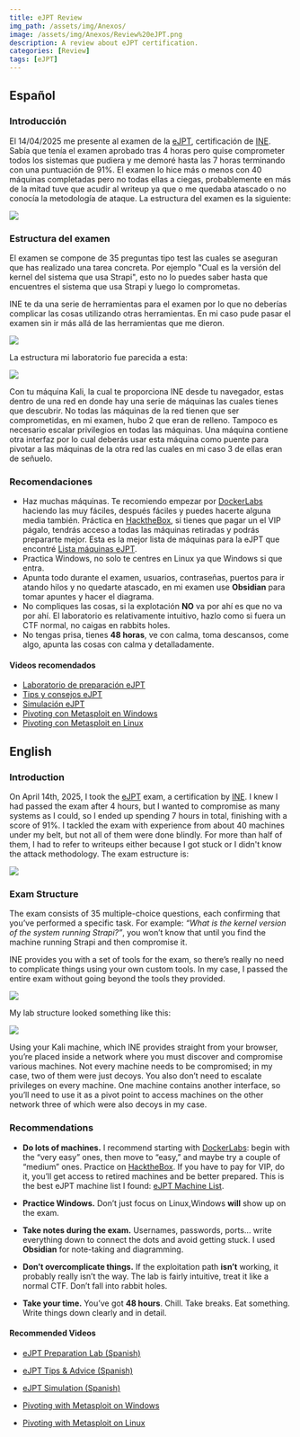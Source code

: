 ```yaml
---
title: eJPT Review
img_path: /assets/img/Anexos/
image: /assets/img/Anexos/Review%20eJPT.png
description: A review about eJPT certification.
categories: [Review]
tags: [eJPT]
---
```




## Español

### Introducción 
El 14/04/2025 me presente al examen de la [eJPT](https://security.ine.com/certifications/ejpt-certification/), certificación de [INE](https://security.ine.com/). Sabía que tenía el examen aprobado tras 4 horas pero quise comprometer todos los sistemas que pudiera y me demoré hasta las 7 horas terminando con una puntuación de 91%. El examen lo hice más o menos con 40 máquinas completadas pero no todas ellas a ciegas, probablemente en más de la mitad tuve que acudir al writeup ya que o me quedaba atascado o no conocía la metodología de ataque. La estructura del examen es la siguiente:

![](Review%20eJPT-1.png)


### Estructura del examen 
El examen se compone de 35 preguntas tipo test las cuales se aseguran que has realizado una tarea concreta. Por ejemplo "Cual es la versión del kernel del sistema que usa Strapi", esto no lo puedes saber hasta que encuentres el sistema que usa Strapi y luego lo comprometas. 

INE te da una serie de herramientas para el examen por lo que no deberías complicar las cosas utilizando otras herramientas. En mi caso pude pasar el examen sin ir más allá de las herramientas que me dieron. 

![](Review%20eJPT-3.png)

La estructura mi laboratorio fue parecida a esta:

![](Review%20eJPT-4.png)

Con tu máquina Kali, la cual te proporciona INE desde tu navegador, estas dentro de una red en donde hay una serie de máquinas las cuales tienes que descubrir. No todas las máquinas de la red tienen que ser comprometidas, en mi examen, hubo 2 que eran de relleno. Tampoco es necesario escalar privilegios en todas las máquinas. Una máquina contiene otra interfaz por lo cual deberás usar esta máquina como puente para pivotar a las máquinas de la otra red las cuales en mi caso 3 de ellas eran de señuelo.

### Recomendaciones 
- Haz muchas máquinas. Te recomiendo empezar por [DockerLabs](https://dockerlabs.es/) haciendo las muy fáciles, después fáciles y puedes hacerte alguna media también. Práctica en [HacktheBox](https://app.hackthebox.com), si tienes que pagar un el VIP págalo, tendrás acceso a todas las máquinas retiradas y podrás prepararte mejor. Esta es la mejor lista de máquinas para la eJPT que encontré [Lista máquinas eJPT](https://beafn28.gitbook.io/beafn28/preparar-ejptv2/maquinas).
- Practica Windows, no solo te centres en Linux ya que Windows si que entra. 
- Apunta todo durante el examen, usuarios, contraseñas, puertos para ir atando hilos y no quedarte atascado, en mi examen use **Obsidian** para tomar apuntes y hacer el diagrama. 
- No compliques las cosas, si la explotación **NO** va por ahí es que no va por ahí. El laboratorio es relativamente intuitivo, hazlo como si fuera un CTF normal, no caigas en rabbits holes. 
- No tengas prisa, tienes **48 horas**, ve con calma, toma descansos, come algo, apunta las cosas con calma y detalladamente. 

#### Videos recomendados  
- [Laboratorio de preparación eJPT](https://youtu.be/v20IsEd5nUU?si=ta7cgR1bl5yicr5m)
- [Tips y consejos eJPT](https://youtu.be/Fb3G5swFD_Q?si=eW_gdzDRoMHRLHEJ)
- [Simulación eJPT](https://youtu.be/l6tHH2qQmQ8?si=R8Gj4dwCBUMQ6Kl0)
- [Pivoting con Metasploit en Windows](https://www.youtube.com/watch?v=WM8lHCHblDU)
- [Pivoting con Metasploit en Linux](https://youtu.be/RotyKByc8Jc?si=ReI2Lof5obplSWK6)


## English

### Introduction

On April 14th, 2025, I took the [eJPT](https://security.ine.com/certifications/ejpt-certification/) exam, a certification by [INE](https://security.ine.com/). I knew I had passed the exam after 4 hours, but I wanted to compromise as many systems as I could, so I ended up spending 7 hours in total, finishing with a score of 91%. I tackled the exam with experience from about 40 machines under my belt, but not all of them were done blindly. For more than half of them, I had to refer to writeups either because I got stuck or I didn't know the attack methodology. The exam estructure is:

![](Review%20eJPT-1.png)

### Exam Structure

The exam consists of 35 multiple-choice questions, each confirming that you’ve performed a specific task. For example: _“What is the kernel version of the system running Strapi?”_, you won’t know that until you find the machine running Strapi and then compromise it.

INE provides you with a set of tools for the exam, so there’s really no need to complicate things using your own custom tools. In my case, I passed the entire exam without going beyond the tools they provided.

![](Review%20eJPT-3.png)

My lab structure looked something like this:

![](Review%20eJPT-4.png)

Using your Kali machine, which INE provides straight from your browser, you’re placed inside a network where you must discover and compromise various machines. Not every machine needs to be compromised; in my case, two of them were just decoys. You also don’t need to escalate privileges on every machine. One machine contains another interface, so you’ll need to use it as a pivot point to access machines on the other network three of which were also decoys in my case.

### Recommendations

- **Do lots of machines.** I recommend starting with [DockerLabs](https://dockerlabs.es/): begin with the “very easy” ones, then move to “easy,” and maybe try a couple of “medium” ones. Practice on [HacktheBox](https://app.hackthebox.com). If you have to pay for VIP, do it, you’ll get access to retired machines and be better prepared. This is the best eJPT machine list I found: [eJPT Machine List](https://beafn28.gitbook.io/beafn28/preparar-ejptv2/maquinas).
    
- **Practice Windows.** Don’t just focus on Linux,Windows **will** show up on the exam.
    
- **Take notes during the exam.** Usernames, passwords, ports… write everything down to connect the dots and avoid getting stuck. I used **Obsidian** for note-taking and diagramming.
    
- **Don’t overcomplicate things.** If the exploitation path **isn’t** working, it probably really isn’t the way. The lab is fairly intuitive, treat it like a normal CTF. Don’t fall into rabbit holes.
    
- **Take your time.** You’ve got **48 hours**. Chill. Take breaks. Eat something. Write things down clearly and in detail.
    

#### Recommended Videos

- [eJPT Preparation Lab (Spanish)](https://youtu.be/v20IsEd5nUU?si=ta7cgR1bl5yicr5m)
    
- [eJPT Tips & Advice (Spanish)](https://youtu.be/Fb3G5swFD_Q?si=eW_gdzDRoMHRLHEJ)
    
- [eJPT Simulation (Spanish)](https://youtu.be/l6tHH2qQmQ8?si=R8Gj4dwCBUMQ6Kl0)
    
- [Pivoting with Metasploit on Windows](https://www.youtube.com/watch?v=WM8lHCHblDU)
    
- [Pivoting with Metasploit on Linux](https://youtu.be/RotyKByc8Jc?si=ReI2Lof5obplSWK6)
    

